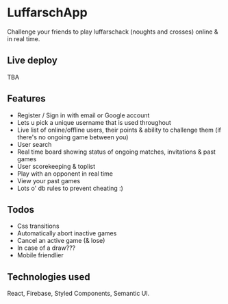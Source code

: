 # LuffarschApp

Challenge your friends to play luffarschack (noughts and crosses) online & in real time.

## Live deploy
TBA

## Features

* Register / Sign in with email or Google account
* Lets u pick a unique username that is used throughout
* Live list of online/offline users, their points & ability to challenge them (if there's no ongoing game between you)
* User search
* Real time board showing status of ongoing matches, invitations & past games
* User scorekeeping & toplist
* Play with an opponent in real time
* View your past games
* Lots o' db rules to prevent cheating :)

## Todos

* Css transitions
* Automatically abort inactive games
* Cancel an active game (& lose)
* In case of a draw???
* Mobile friendlier

## Technologies used

React, Firebase, Styled Components, Semantic UI.



